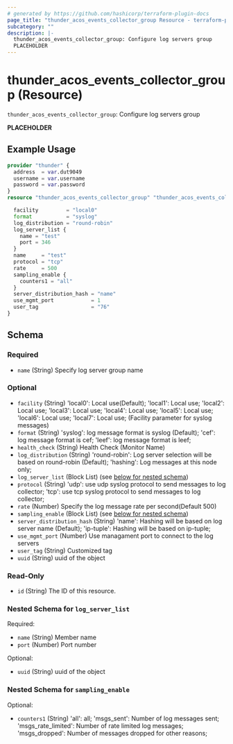 ```yaml
---
# generated by https://github.com/hashicorp/terraform-plugin-docs
page_title: "thunder_acos_events_collector_group Resource - terraform-provider-thunder"
subcategory: ""
description: |-
  thunder_acos_events_collector_group: Configure log servers group
  PLACEHOLDER
---
```


# thunder_acos_events_collector_group (Resource)

`thunder_acos_events_collector_group`: Configure log servers group

__PLACEHOLDER__

## Example Usage

```terraform
provider "thunder" {
  address  = var.dut9049
  username = var.username
  password = var.password
}
resource "thunder_acos_events_collector_group" "thunder_acos_events_collector_group" {

  facility         = "local0"
  format           = "syslog"
  log_distribution = "round-robin"
  log_server_list {
    name = "test"
    port = 346
  }
  name     = "test"
  protocol = "tcp"
  rate     = 500
  sampling_enable {
    counters1 = "all"
  }
  server_distribution_hash = "name"
  use_mgmt_port            = 1
  user_tag                 = "76"
}
```

<!-- schema generated by tfplugindocs -->
## Schema

### Required

- `name` (String) Specify log server group name

### Optional

- `facility` (String) 'local0': Local use(Default); 'local1': Local use; 'local2': Local use; 'local3': Local use; 'local4': Local use; 'local5': Local use; 'local6': Local use; 'local7': Local use;  (Facility parameter for syslog messages)
- `format` (String) 'syslog': log message format is syslog (Default); 'cef': log message format is cef; 'leef': log message format is leef;
- `health_check` (String) Health Check (Monitor Name)
- `log_distribution` (String) 'round-robin': Log server selection will be based on round-robin (Default); 'hashing': Log messages at this node only;
- `log_server_list` (Block List) (see [below for nested schema](#nestedblock--log_server_list))
- `protocol` (String) 'udp': use udp syslog protocol to send messages to log collector; 'tcp': use tcp syslog protocol to send messages to log collector;
- `rate` (Number) Specify the log message rate per second(Default 500)
- `sampling_enable` (Block List) (see [below for nested schema](#nestedblock--sampling_enable))
- `server_distribution_hash` (String) 'name': Hashing will be based on log server name (Default); 'ip-tuple': Hashing will be based on ip-tuple;
- `use_mgmt_port` (Number) Use managament port to connect to the log servers
- `user_tag` (String) Customized tag
- `uuid` (String) uuid of the object

### Read-Only

- `id` (String) The ID of this resource.

<a id="nestedblock--log_server_list"></a>
### Nested Schema for `log_server_list`

Required:

- `name` (String) Member name
- `port` (Number) Port number

Optional:

- `uuid` (String) uuid of the object


<a id="nestedblock--sampling_enable"></a>
### Nested Schema for `sampling_enable`

Optional:

- `counters1` (String) 'all': all; 'msgs_sent': Number of log messages sent; 'msgs_rate_limited': Number of rate limited log messages; 'msgs_dropped': Number of messages dropped for other reasons;


